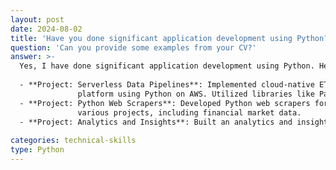 ```yaml
---
layout: post
date: 2024-08-02
title: 'Have you done significant application development using Python?'
question: 'Can you provide some examples from your CV?'
answer: >-
  Yes, I have done significant application development using Python. Here are a few examples from my CV:
  
  - **Project: Serverless Data Pipelines**: Implemented cloud-native ETL pipelines and a Data Analytics and Insights 
               platform using Python on AWS. Utilized libraries like Pandas and SQL Alchemy for data processing.
  - **Project: Python Web Scrapers**: Developed Python web scrapers for efficient data extraction and ingestion in 
               various projects, including financial market data.
  - **Project: Analytics and Insights**: Built an analytics and insights framework using Pythonic functions for financial markets and multi-asset portfolios.
  
categories: technical-skills
type: Python
---
```

